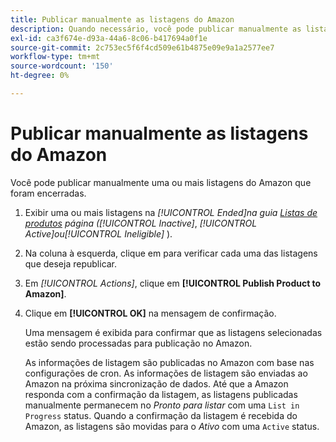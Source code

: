 ```yaml
---
title: Publicar manualmente as listagens do Amazon
description: Quando necessário, você pode publicar manualmente as listagens do Amazon encerradas no seu administrador do Commerce.
exl-id: ca3f674e-d93a-44a6-8c06-b417694a0f1e
source-git-commit: 2c753ec5f6f4cd509e61b4875e09e9a1a2577ee7
workflow-type: tm+mt
source-wordcount: '150'
ht-degree: 0%

---
```


# Publicar manualmente as listagens do Amazon

Você pode publicar manualmente uma ou mais listagens do Amazon que foram encerradas.

1. Exibir uma ou mais listagens na _[!UICONTROL Ended]_na guia [Listas de produtos](./managing-product-listings.md) página (_[!UICONTROL Inactive]_, _[!UICONTROL Active]_ou_[!UICONTROL Ineligible]_ ).

1. Na coluna à esquerda, clique em para verificar cada uma das listagens que deseja republicar.

1. Em _[!UICONTROL Actions]_, clique em **[!UICONTROL Publish Product to Amazon]**.

1. Clique em **[!UICONTROL OK]** na mensagem de confirmação.

   Uma mensagem é exibida para confirmar que as listagens selecionadas estão sendo processadas para publicação no Amazon.

   As informações de listagem são publicadas no Amazon com base nas configurações de cron. As informações de listagem são enviadas ao Amazon na próxima sincronização de dados. Até que a Amazon responda com a confirmação da listagem, as listagens publicadas manualmente permanecem no _Pronto para listar_ com uma `List in Progress` status. Quando a confirmação da listagem é recebida do Amazon, as listagens são movidas para o _Ativo_ com uma `Active` status.
